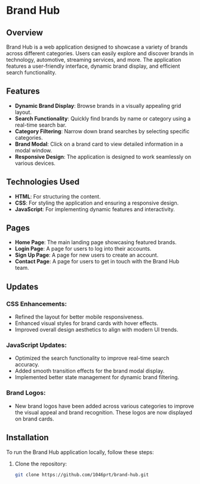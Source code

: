 # Brand Hub

## Overview
Brand Hub is a web application designed to showcase a variety of brands across different categories. Users can easily explore and discover brands in technology, automotive, streaming services, and more. The application features a user-friendly interface, dynamic brand display, and efficient search functionality.

## Features
- **Dynamic Brand Display**: Browse brands in a visually appealing grid layout.
- **Search Functionality**: Quickly find brands by name or category using a real-time search bar.
- **Category Filtering**: Narrow down brand searches by selecting specific categories.
- **Brand Modal**: Click on a brand card to view detailed information in a modal window.
- **Responsive Design**: The application is designed to work seamlessly on various devices.

## Technologies Used
- **HTML**: For structuring the content.
- **CSS**: For styling the application and ensuring a responsive design.
- **JavaScript**: For implementing dynamic features and interactivity.

## Pages
- **Home Page**: The main landing page showcasing featured brands.
- **Login Page**: A page for users to log into their accounts.
- **Sign Up Page**: A page for new users to create an account.
- **Contact Page**: A page for users to get in touch with the Brand Hub team.


## Updates

### CSS Enhancements:
- Refined the layout for better mobile responsiveness.
- Enhanced visual styles for brand cards with hover effects.
- Improved overall design aesthetics to align with modern UI trends.

### JavaScript Updates:
- Optimized the search functionality to improve real-time search accuracy.
- Added smooth transition effects for the brand modal display.
- Implemented better state management for dynamic brand filtering.

### Brand Logos:
- New brand logos have been added across various categories to improve the visual appeal and brand recognition. These logos are now displayed on brand cards.


## Installation
To run the Brand Hub application locally, follow these steps:

1. Clone the repository:
   ```bash
   git clone https://github.com/1046prt/brand-hub.git
